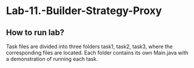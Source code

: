 # Lab-11.-Builder-Strategy-Proxy

## How to run lab?

Task files are divided into three folders task1, task2, task3, where the corresponding files are located. Each folder contains its own Main.java with a demonstration of running each task.
